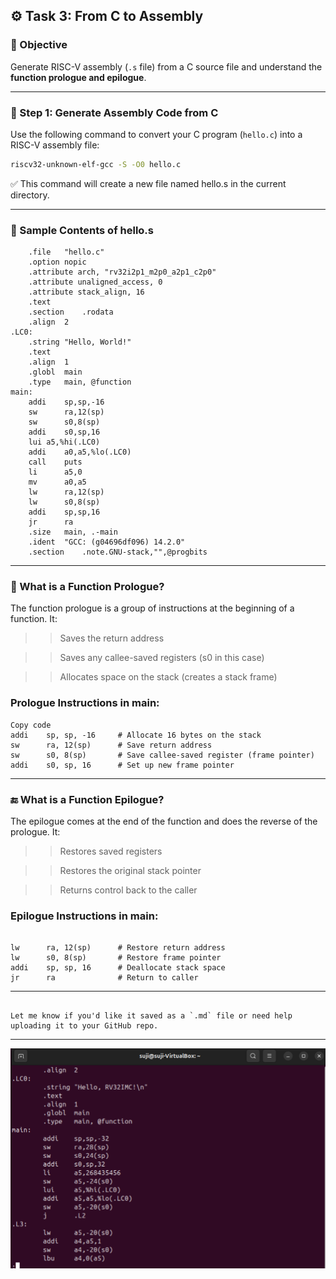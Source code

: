 ## ⚙️ Task 3: From C to Assembly

### 🎯 Objective  
Generate RISC-V assembly (`.s` file) from a C source file and understand the **function prologue and epilogue**.

---

### 📝 Step 1: Generate Assembly Code from C  
Use the following command to convert your C program (`hello.c`) into a RISC-V assembly file:

```bash
riscv32-unknown-elf-gcc -S -O0 hello.c
```
✅ This command will create a new file named hello.s in the current directory.

---


### 📄 Sample Contents of hello.s
```assembly
	.file	"hello.c"
	.option nopic
	.attribute arch, "rv32i2p1_m2p0_a2p1_c2p0"
	.attribute unaligned_access, 0
	.attribute stack_align, 16
	.text
	.section	.rodata
	.align	2
.LC0:
	.string	"Hello, World!"
	.text
	.align	1
	.globl	main
	.type	main, @function
main:
	addi	sp,sp,-16
	sw	    ra,12(sp)
	sw	    s0,8(sp)
	addi	s0,sp,16
	lui	a5,%hi(.LC0)
	addi	a0,a5,%lo(.LC0)
	call	puts
	li	    a5,0
	mv	    a0,a5
	lw	    ra,12(sp)
	lw	    s0,8(sp)
	addi	sp,sp,16
	jr	    ra
	.size	main, .-main
	.ident	"GCC: (g04696df096) 14.2.0"
	.section	.note.GNU-stack,"",@progbits

```
---


### 🧩 What is a Function Prologue?
The function prologue is a group of instructions at the beginning of a function. It:

>> Saves the return address

>> Saves any callee-saved registers (s0 in this case)

>> Allocates space on the stack (creates a stack frame)

### Prologue Instructions in main:

```assembly
Copy code
addi	sp, sp, -16     # Allocate 16 bytes on the stack
sw	    ra, 12(sp)      # Save return address
sw	    s0, 8(sp)       # Save callee-saved register (frame pointer)
addi	s0, sp, 16      # Set up new frame pointer

```

---


### 🔚 What is a Function Epilogue?
The epilogue comes at the end of the function and does the reverse of the prologue. It:

>> Restores saved registers

>> Restores the original stack pointer

>> Returns control back to the caller

### Epilogue Instructions in main:

```assembly

lw	    ra, 12(sp)      # Restore return address
lw	    s0, 8(sp)       # Restore frame pointer
addi	sp, sp, 16      # Deallocate stack space
jr	    ra              # Return to caller
```
---

```vbnet

Let me know if you'd like it saved as a `.md` file or need help uploading it to your GitHub repo.
```

---
![From_C_to_Assembly](From_C_to_Assembly.png)
